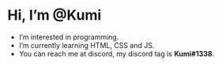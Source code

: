<h1>Hi, I’m @Kumi</h1>

<ul>
  <li >I’m interested in programming.</li>
  <li>I’m currently learning HTML, CSS and JS.</li>
  <li>You can reach me at discord, my discord tag is <strong>Kumi#1338</strong>.</li>
</ul>
<!---
Kumi1/Kumi1 is a ✨ special ✨ repository because its `README.md` (this file) appears on your GitHub profile.
You can click the Preview link to take a look at your changes.
--->
